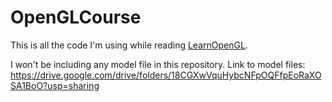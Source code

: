 # OpenGLCourse
This is all the code I'm using while reading [LearnOpenGL](https://learnopengl.com/).

I won't be including any model file in this repository. Link to model files: https://drive.google.com/drive/folders/18CGXwVquHybcNFpOQFfpEoRaXOSA1BoO?usp=sharing
